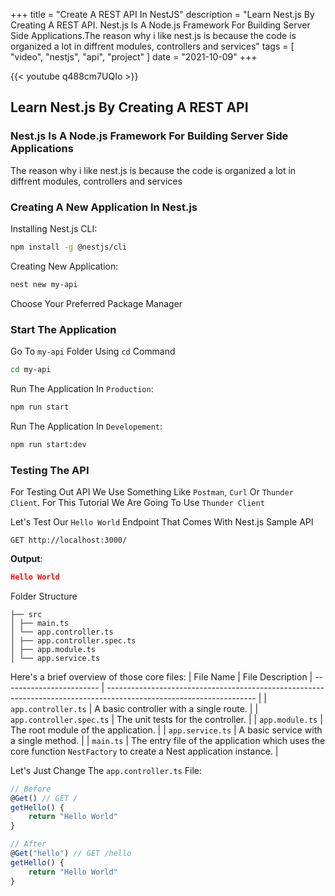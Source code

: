 +++
title = "Create A REST API In NestJS"
description = "Learn Nest.js By Creating A REST API. Nest.js Is A Node.js Framework For Building Server Side Applications.The reason why i like nest.js is because the code is organized a lot in diffrent modules, controllers and services"
tags = [
  "video",
  "nestjs",
  "api",
  "project"
]
date = "2021-10-09"
+++

{{< youtube q488cm7UQIo >}}

## Learn Nest.js By Creating A REST API

### Nest.js Is A Node.js Framework For Building Server Side Applications

The reason why i like nest.js is because the code is organized a lot in diffrent modules, controllers and services

### Creating A New Application In Nest.js

Installing Nest.js CLI:

```bash
npm install -g @nestjs/cli
```

Creating New Application:

```bash
nest new my-api
```

Choose Your Preferred Package Manager

### Start The Application

Go To `my-api` Folder Using `cd` Command

```bash
cd my-api
```

Run The Application In `Production`:

```bash
npm run start
```

Run The Application In `Developement`:

```bash
npm run start:dev
```

### Testing The API

For Testing Out API We Use Something Like `Postman`, `Curl` Or `Thunder Client`. For This Tutorial We Are Going To Use `Thunder Client`

Let's Test Our `Hello World` Endpoint That Comes With Nest.js Sample API

```http
GET http://localhost:3000/
```

**Output**:

```json
Hello World
```

Folder Structure

```
├── src
│ ├── main.ts
│ └── app.controller.ts
│ ├── app.controller.spec.ts
│ ├── app.module.ts
│ └── app.service.ts
```

Here's a brief overview of those core files:
| File Name | File Description
| ------------------------ | ------------------------------------------------------------------------------------------------------------------- |
| `app.controller.ts` | A basic controller with a single route. |
| `app.controller.spec.ts` | The unit tests for the controller. |
| `app.module.ts` | The root module of the application. |
| `app.service.ts` | A basic service with a single method. |
| `main.ts` | The entry file of the application which uses the core function `NestFactory` to create a Nest application instance. |

Let's Just Change The `app.controller.ts` File:

```ts
// Before
@Get() // GET /
getHello() {
	return "Hello World"
}

// After
@Get("hello") // GET /hello
getHello() {
	return "Hello World"
}
```
